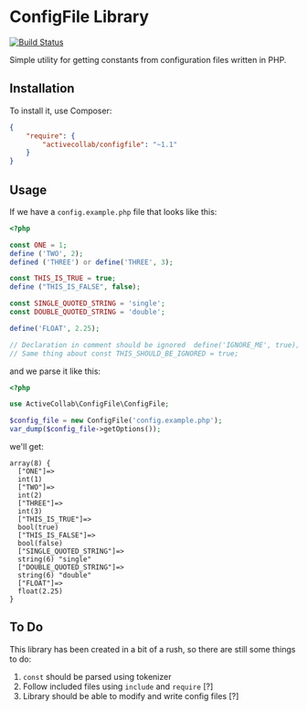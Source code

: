 # ConfigFile Library

[![Build Status](https://travis-ci.org/activecollab/configfile.svg?branch=master)](https://travis-ci.org/activecollab/configfile)

Simple utility for getting constants from configuration files written in PHP.

## Installation

To install it, use Composer:

```json
{
    "require": {
        "activecollab/configfile": "~1.1"
    }
}
```

## Usage

If we have a `config.example.php` file that looks like this:

```php
<?php

const ONE = 1;
define ('TWO', 2);
defined ('THREE') or define('THREE', 3);

const THIS_IS_TRUE = true;
define ("THIS_IS_FALSE", false);

const SINGLE_QUOTED_STRING = 'single';
const DOUBLE_QUOTED_STRING = 'double';

define('FLOAT', 2.25);

// Declaration in comment should be ignored  define('IGNORE_ME', true);
// Same thing about const THIS_SHOULD_BE_IGNORED = true;
```

and we parse it like this:

```php
<?php

use ActiveCollab\ConfigFile\ConfigFile;

$config_file = new ConfigFile('config.example.php');
var_dump($config_file->getOptions());
```

we'll get:

```
array(8) {
  ["ONE"]=>
  int(1)
  ["TWO"]=>
  int(2)
  ["THREE"]=>
  int(3)
  ["THIS_IS_TRUE"]=>
  bool(true)
  ["THIS_IS_FALSE"]=>
  bool(false)
  ["SINGLE_QUOTED_STRING"]=>
  string(6) "single"
  ["DOUBLE_QUOTED_STRING"]=>
  string(6) "double"
  ["FLOAT"]=>
  float(2.25)
}
```

## To Do

This library has been created in a bit of a rush, so there are still some things to do:

1. `const` should be parsed using tokenizer
2. Follow included files using `include` and `require` [?]
3. Library should be able to modify and write config files [?]